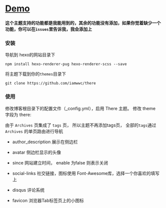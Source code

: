# [Demo](https://n.chaochaogege.com)

**这个主题支持的功能都是我能用到的，其余的功能没有添加，如果你觉着缺少一个功能，你可以在`issues`里告诉我，我会添加上**

### 安装

导航到 hexo的网站目录下

```
npm install hexo-renderer-pug hexo-renderer-scss --save
```

将主题下载到你的`themes`目录下

```
git clone https://github.com/iamwwc/there
```

### 使用
修改博客根目录下的配置文件（_config.yml），启用 There 主题。 修改 theme 字段为 there:

由于 `Archives` 页集成了 `tags` 页， 所以主题不再添加tags页， 全部的`tags`通过 `Archives` 的单页路由进行导航

- author_description 展示在侧边栏
- avatar 侧边栏显示的头像
- since 网站建立时间， enable 为false 则表示关闭
- social-links 社交链接，图标使用 Font-Awesome库，选择一个你喜欢的填写上

- disqus 评论系统

- favicon 浏览器Tab标签页上的小图标
